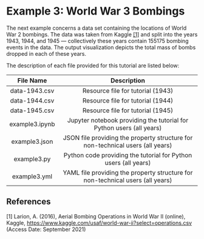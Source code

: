 # Example 3: World War 3 Bombings
The next example concerns a data set containing the locations of World War 2 bombings.
The data was taken from Kaggle [[1]](#1) and split into the years 1943, 1944, and 1945 — collectively these years contain 155175 bombing events in the data.
The output visualization depicts the total mass of bombs dropped in each of these years.

The description of each file provided for this tutorial are listed below:

|    File Name   |                                   Description                                  |
|:--------------:|:------------------------------------------------------------------------------:|
| data-1943.csv  | Resource file for tutorial (1943)                                              |
| data-1944.csv  | Resource file for tutorial (1944)                                              |
| data-1945.csv  | Resource file for tutorial (1945)                                              |
| example3.ipynb | Jupyter notebook providing the tutorial for Python users (all years)           |
| example3.json  | JSON file providing the property structure for non-technical users (all years) |
| example3.py    | Python code providing the tutorial for Python users (all years)                |
| example3.yml   | YAML file providing the property structure for non-technical users (all years) |


## References
<a id="1">[1]</a> 
Larion, A. (2016), Aerial Bombing Operations in World War II (online), Kaggle, https://www.kaggle.com/usaf/world-war-ii?select=operations.csv (Access Date: September 2021)